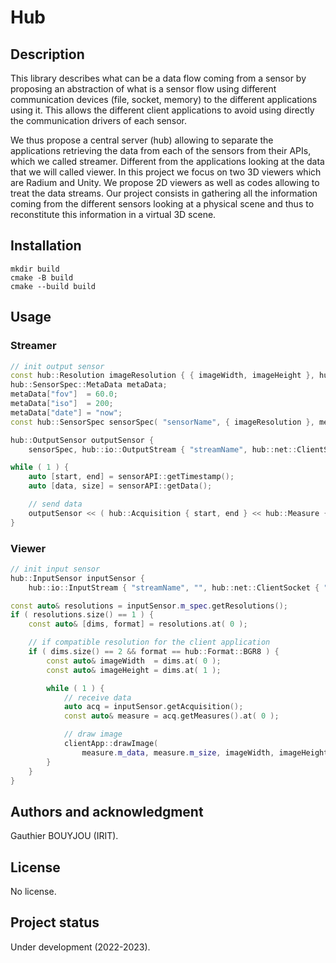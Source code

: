 # Hub

## Description
This library describes what can be a data flow coming from a sensor by proposing an abstraction of what is a sensor flow using different communication devices (file, socket, memory) to the different applications using it. This allows the different client applications to avoid using directly the communication drivers of each sensor. 

We thus propose a central server (hub) allowing to separate the applications retrieving the data from each of the sensors from their APIs, which we called streamer. Different from the applications looking at the data that we will called viewer. In this project we focus on two 3D viewers which are Radium and Unity. We propose 2D viewers as well as codes allowing to treat the data streams. Our project consists in gathering all the information coming from the different sensors looking at a physical scene and thus to reconstitute this information in a virtual 3D scene. 

## Installation
```
mkdir build
cmake -B build
cmake --build build
```

## Usage
### Streamer
```cpp
// init output sensor
const hub::Resolution imageResolution { { imageWidth, imageHeight }, hub::Format::BGR8 };
hub::SensorSpec::MetaData metaData;
metaData["fov"]  = 60.0;
metaData["iso"]  = 200;
metaData["date"] = "now";
const hub::SensorSpec sensorSpec( "sensorName", { imageResolution }, metaData );

hub::OutputSensor outputSensor {
    sensorSpec, hub::io::OutputStream { "streamName", hub::net::ClientSocket { "serverIp", serverPort } } };

while ( 1 ) {
    auto [start, end] = sensorAPI::getTimestamp();
    auto [data, size] = sensorAPI::getData();

    // send data
    outputSensor << ( hub::Acquisition { start, end } << hub::Measure { data, size, imageResolution } );
}
```

### Viewer
```cpp
// init input sensor
hub::InputSensor inputSensor {
    hub::io::InputStream { "streamName", "", hub::net::ClientSocket { "serverIp", serverPort } } };

const auto& resolutions = inputSensor.m_spec.getResolutions();
if ( resolutions.size() == 1 ) {
    const auto& [dims, format] = resolutions.at( 0 );

    // if compatible resolution for the client application
    if ( dims.size() == 2 && format == hub::Format::BGR8 ) {
        const auto& imageWidth  = dims.at( 0 );
        const auto& imageHeight = dims.at( 1 );

        while ( 1 ) {
            // receive data
            auto acq = inputSensor.getAcquisition();
            const auto& measure = acq.getMeasures().at( 0 );

            // draw image
            clientApp::drawImage(
                measure.m_data, measure.m_size, imageWidth, imageHeight, clientApp::Format::BGR888 );
        }
    }
}
```

## Authors and acknowledgment
Gauthier BOUYJOU (IRIT).

## License
No license.

## Project status
Under development (2022-2023).
